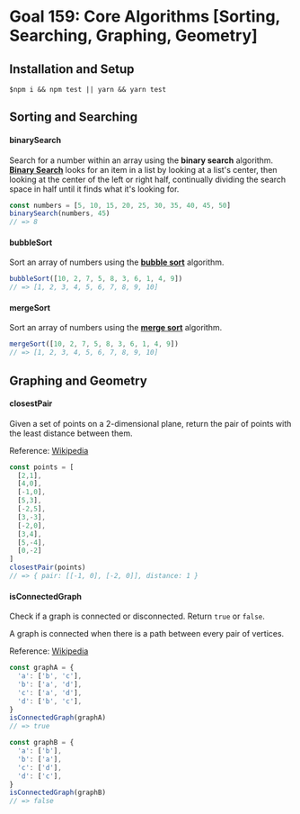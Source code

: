 # Goal 159: Core Algorithms [Sorting, Searching, Graphing, Geometry]

## Installation and Setup
```
$npm i && npm test || yarn && yarn test
```
## Sorting and Searching

#### binarySearch

Search for a number within an array using the **binary search** algorithm.
**[Binary Search](https://en.wikipedia.org/wiki/Binary_search_algorithm)** looks for an item in a list by looking at a list's center, then looking at the center of the left or right half, continually dividing the search space in half until it finds what it's looking for.

```javascript
const numbers = [5, 10, 15, 20, 25, 30, 35, 40, 45, 50]
binarySearch(numbers, 45)
// => 8
```

#### bubbleSort

Sort an array of numbers using the **[bubble sort](https://en.wikipedia.org/wiki/Bubble_sort)** algorithm.

```javascript
bubbleSort([10, 2, 7, 5, 8, 3, 6, 1, 4, 9])
// => [1, 2, 3, 4, 5, 6, 7, 8, 9, 10]
```

#### mergeSort

Sort an array of numbers using the **[merge sort](https://en.wikipedia.org/wiki/Merge_sort)** algorithm.

```javascript
mergeSort([10, 2, 7, 5, 8, 3, 6, 1, 4, 9])
// => [1, 2, 3, 4, 5, 6, 7, 8, 9, 10]
```


## Graphing and Geometry

#### closestPair

Given a set of points on a 2-dimensional plane, return the pair of points with the least distance between them.

Reference: [Wikipedia](https://en.wikipedia.org/wiki/Closest_pair_of_points_problem)

```javascript
const points = [
  [2,1],
  [4,0],
  [-1,0],
  [5,3],
  [-2,5],
  [3,-3],
  [-2,0],
  [3,4],
  [5,-4],
  [0,-2]
]
closestPair(points)
// => { pair: [[-1, 0], [-2, 0]], distance: 1 }
```

#### isConnectedGraph

Check if a graph is connected or disconnected. Return `true` or `false`.

A graph is connected when there is a path between every pair of vertices.

Reference: [Wikipedia](https://en.wikipedia.org/wiki/Connectivity_(graph_theory))

```javascript
const graphA = {
  'a': ['b', 'c'],
  'b': ['a', 'd'],
  'c': ['a', 'd'],
  'd': ['b', 'c'],
}
isConnectedGraph(graphA)
// => true

const graphB = {
  'a': ['b'],
  'b': ['a'],
  'c': ['d'],
  'd': ['c'],
}
isConnectedGraph(graphB)
// => false
```
